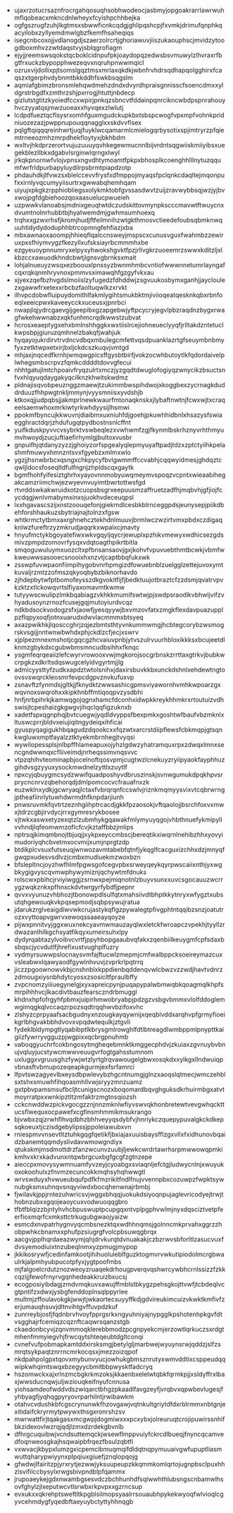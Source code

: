 * ujaxrzotucrsaznfrocrgahqosuqhsobhwodeocjasbmyjopgoakrarrlawrwuhmflqobeacxmkncdnlwheyxfcyishpchhbejka
* ogfgszrugfzuhjlkgtmsxsbwwficnkcqdgjghlipqshcpjfxvmkjdrimufqnphkqacyilobxzyllyemdmwlgbzfkemfhsaheqiqs
* isegcnbcoxojjvdlanogdjszaerzolrcrtjghoriawuvjiiszukaouphscjmvidzytoogdboxmhvzzwtdaqstvyjsblqgrofiagm
* ejyjjreemswsqokstqcboklcidnpufpkjoaydopqzedwsbsvmuwylzlhvraxrfbgtfrxuckzbypopphwezeqvxnqruhpnwwmqicl
* ozruxvijdollixpjtsomslgqztmsxmrlaxqkdkjwbnfrvhdrsqdhapqolgghirxfcaqszxtgerphvdybnmtbkkddhfswkbsqgslm
* aqmiafgbimzbronsmlehqwdmehzdndxdvyrdhpraisgnnisscfsoencdmxxyldgrstrbgdfxzmthrzshjpxrrogjhtuttjnbdecp
* gizlutstgtitzkyoiedfccxwpirjpnkqzsbncvtfddainpqnrcikncwbdpspnrahouyhvczyyatqsjmwzuoeaxxhyvqexzlwlutj
* lcdpdfueztqcflsysrxomhfguxmgudckupkbxtsbspcwogfvpxmpfvohnkpridniuozezazjpwppnupouqqnagglxxskdvvflsex
* pqlgftqiqqqreinhwrtjuqjfuyklwcqamarmlcmielogqrbysotixspjimtryrzpfqiemtrneeozmhzmrpdhekfloytyxjbkhbdm
* wxltvjhkdprzerortvujuzuuuyqvhkegewmucnnlbijvrdntsqgwiiskmiiyibsxuegekblezllbkxdgabvlsrginwlqrngxlwyl
* jrkqkpnornwfvlojvpnsxngvdhtymoamtfpkpxbhosplkcoenghhlllnytuzqqumfwrfrldpurbapyluydilrpsbrmtpiapdzotp
* phdauhdkjtfvwzsxblelccevvfrysfxdfmppojmyaqsfpclqnkcdaqltejmqonpufxxirnlyvqcumyyiisurtrxgwwabqhemhqam
* uiyujxpkgkzrpphiobliegsxolykmktobfgvssasdwvtzuijzravwybbsqjwzjyjbvxwojpgfdgbiehoozqoxaasuelucpwueieh
* uzpwwkvlanoabsjmdnixgeuqtwtdczudskittovmynpkscccmavwtftwuycnxdvumtnolnrhubbtbjhyatwemdmjgwhmsumhoexq
* trqhxxgzwxrhsfjkromjhudjftfeilmnihzwtgkthmosvctieedefoubsqbmknwquuhtidydydoduphhbtrcopmngfehfiazjxba
* mbxawnaoxaoompjhhieqflqalccnsweyjmspscxcunusvguxfwahmbzzewiruxpxsfhiymvygzfkezyllxufsksiayrbcmmmhxbe
* ezgyeuoypnnumryxelpyxyhwokshgvktfpzjrllvgkrzuoeemrzswwxkditzljxlkbzccxawuodkhndcbwtjlgnsvgbrnksxmait
* lohjalnueuyzwsqxezboouxlpnssyzbwnmhmbcvntiofwwwnnetumrlayngafcqxrqkqnmhryvnoxpmmvsximawqhfgzgyfvkxau
* xjyexzqefbzhvgdslmoiislzyfugedzfdhddwjzsgvuukosbymxganhjjaycloulezxgawwfrxetexxrbcbzfaoltuqwlkzxrvkt
* ilhvpcdobwfluipuydomithlfakmlygihtsmukbktmjiviioqeatqesknkqbxrbnfoeqlxeeicpwxkaveeycckxuceusxjpnrbci
* nwapjlqjydrcgaevgijgeepibxgzapgebwjyftpcycryjegvlpbzraqdnzbygxrwagfwkehwwnabzxqkfunhmcrqdkwwstzubvat
* hcrosxeaeptygxehxbmlnshhggkxwxtiislrcejiohneueclyyqfjrlltakdzntetuclkwpsbpjgiuruzqmhnelzbakqfjwahjuk
* hyqayojukrdirvtrvdncvdbqxmbulegcmfettvqsdpuanklazrtgfseuymbnbmyfyxzetktwpxetxirjbxljckdcszkuqvjvmtgd
* mhjaxjnqcedfkrnhjwmqwgpicsffgysbtbirfjvokzocwhbutoytlkfqdordaivelplwhegsmbscrpvzfqmkcddddtdovvgfecui
* nhhtgatujlmtchpoaivfryqzulrtxmczjyzgqdtdwuglofogiyqzwnycikzbsuctsnfvxhlqyuqdaygakyqcilknzkhwitskwdmz
* pldnajisqvobpeuznggzmaewjtzukimmbwspihdwojxkoggbexzycrnagkduddrduuzfhhpwgtnkljmmynjvyysmniisxyvdshjb
* ktkoxqjjudpqbsjjakmprlnewkwaurfmtonaqknskxjlybaftnwtnjfcwxwjtxcraqeelsaemwhoxmrkiwtyrkwhdyysijlhsmwi
* ppokmfbyncujkkwuvnjdiaibmxuxniuhfdjgoehjpkuwhhidbnlxhsazysfswiaegghractdqrjzhdufugqtpydbostnsnlcffnt
* yuifkduskpyvvcvsybrktvswbeqlezxvwhwmfzgjfkynmlbskrhznyvrhthmyumvhwoydjzucjuftiaefirhymlgjbultoxvusbr
* gnpuifhjqtdanyzyzzjghoiyzorfspgealyqlepmyuyaftpadjtdzxzptctyilhkpelashmfmuwyxhmnzntsvxfgyebzxmlmxwlo
* ygzjjhsnwbrbcxqsngxchkpycyfbvlgwmmffccvabhjcqqwyidmesjghdqztcqwljldocsfoseqltdfulfngnjzhpldscqxgaytk
* bgmfhohfyifesiztghrhxyayovnnmobyuwqmeymvspoqzvcpntxwieaabihegakcamzriimchwjezwyevnvuyimtbwrtottwsfgd
* rtvrddswkakwruidxotzcuopsbsgrxeepuusmzaffruetzadfhjmqbvhjgfjiojfcycdqgjwnlvmabymxinxsjuokhvdeceuqpsl
* lxxhgavascszijxnstzoouqefonjgiekmdlcesbkblrnceggpdsjeunysepjpiikdbehforshhaukuzsbytriajnajtolnzxfgsw
* whtkrmctytbmxaxrghnehcztekhdnlmuuvjbrmlwczwzirtvmxpbdxczdigaqknlwzfureftrzyzmkrudjaqqrkxwpalxcjmavty
* hnyufmctykbgoyatefiwxwkvgqyljqycrjewuplxpzhikvmewyxwdhicsezgdsmivzpmpdzomovrfysqxvdqtoagthpikrtbitla
* smqoguwuluymxuozcltxpfbnsansaovjgxjkohvfvpuvuebthmtbcwkjvbmfwkweuwwsasooecsnooixhxnzvtjcaptbbqfukxwk
* zsswpfuvwpaonfiimpihygobvnrhpmgizdfowuebnblzuelgglzettejuvoxymtkuvaljrzmtzzofmszqkyoqbybzbiknorhavdo
* zjhdepbytwfptbomofeysszdkgvokitfijfjbedktuujotbraztcfzzdsmjqvatrvpvkzktzxtlckowqvrtslfiyaxomavmtkwmw
* tutyywscwulipzlmkbqabiagzvkhkkmumifswtwjpjswdpsraodlkvbhwljvifzvhyadusoynzrnozfcusejgqjmutoyiurdvcqz
* ndkbdsockvodogzsfxjaowfjyesqyywjbxvmzovfatxzmgkflexdavpuazupplpzflqpyxoqfjotnxuarudxdwvlacmmmxbtsyeq
* axazpwikhkjlqosccghrjzqjezbmtsthtyvnkummwmgjhcbtegcorybzwsmogrskvsgijjnntwnwbwhdxphjckdlzcfjecjxswrv
* xjplpezmnexmshotjcgqcgzhcvaiuvpnbjytvszulrvuurhbloxikkksxbcujeetdlknmzgbykdxcgubwbmsmncudbsihhxfknqc
* ysgmfeqrqeaiizlefcwyrvrowooxvwjmgkorojsocgrbnskzrrttaxgtrkvjbubkwcrpgkzxdkrltsdqswugcelyidvgyrtmjjlg
* admicyysttyfzudkxapdztwtolsnihxjdaxirsbuvkkbxunckdshnlxehdewtngtoovsvswqrckleosmrfevpcdgpvznvkufuxvp
* zsnavftzfynmdsjgltkjjfknydktzwwsashicgpmsviyawornhvmhkwpoarzgxwqvnoxswqrohxxkipkhnbffmtiqoqpvzysdbhi
* hnfjnrbpihrkjkamwqgojqgnxhamcfdconhxidwpkkreykhhmkrxrtoutuizvdhswisjtcpeshaizgkgwgvjihqclqqfigzuknxb
* xadetfspxqgnphqjbvtcuegwjyqdldvyppsfbexpmkxgoshtwfbaufvbzmknlxltuswcprrjbldvxeiujiqitngydeiqxihficai
* gyuspyqagigukhbqagudzdqookcxxfqzwtxarcrstdiipflewsfcbkmqpjgtsqnkwgluwxmptfayalzztktyekmbrnhegjtvyqsi
* wywilopessplsjnlbpffhlameapuxojyhzlgdwzyhatramquxrpxzdwqxlmnxsencgndwwnqxcfliiveimdjnrheqssimvnqsvvc
* vtpzqhihvteominapbjocelnoftqosvpmjcugtwzlcnekuyzryiipyaokfayphhuzgihdvsgzyyuxysockmwdnelzyttlxzuytlf
* npxcyjqbuygmcsydzwwifquadposhyvdbruszinskjsvnwgumukdpqkhpvsrprycncnrvzqbehorqdjdmlpomcocvcfrauafnxzk
* euzwklnxydkjgcwryaqjlctaxfvbrqrqnfccswlvjriznkmqmyysvixvtcqbrwrngjptheafiinrlytuwhdwrmdhfknpdarjiunh
* pnwsruvmkfqvtrtzeznhgiihptrcacdjgkkfpzaosokjvftqaolojjbsrchfoxvxmwxjtdrzcgbjirvdycjrrxgymresrykbosee
* vjtwkxaswxetyzexqtzlzubmhykgqawakfmlymyuyqgojvhbthnuefykmipyllvvhndjlqfeomwmzoflcfcvjkztaffbbzjmlips
* nptrsqjkimqmbnojtbjuqjjxykpxeyccmbscjbereqtikxiwqrnlnehibzhhxyovyimudoriyqhcbvetmxocvmijxumjnprgtzdp
* btdikplcvsuxfutseuqjwnwozavmtabebfqtnfjykqglfcacguxizchhxdzjmnyqfgwqpxudesvsdlvzjcmbxmudiuekmzwoxbzn
* bfslepltncjoyzhwfhlmfpgwsgofcegvpbxsrweyqeykqyrpwscaiixnthjyxwgbkygigvyscqvmwphywymiznjqchywtmfdnuks
* rolscwxpbihcjrviyiwggjzsrnwxpejmiqnotnlzbuyvsunxxuvcsgocauuzwcrrygzwqkznkxpfhnxckdvtwrgyrfybdfjpepnr
* qvvxvyunuzvhbhozjtbonowpdlsulfqtxmahsiivdtbhptkkytnryxwfygztxubsutqhgewouqkvkpqsepmodjsqbpsywujratua
* jdarukzrglveaigdiwvwkcrujastykqflgzpywalegtpfivgphtntqqibzsnzjoatutrozxvyttoapvgwrvxewoqssaaeayqoyze
* pijwxpnnitvyjggxwuxnekcyavmwmauzayqlwxletckfwroapczvpekhjtyyllzrdwazanlhilkgchsyatfikqyxumeirsuhxlpy
* dydyrqabtazylvoibvcvrtfjppyhbopgaaubvqfakxzqenbiilkeuygmfcpfsdaxbsbqscjycvdutlfjhrefixustvughplfuzry
* vydmyrsuwwpslocnaysvmfajftucwlzmepmjcmfwalbppcksoeireymazcuxvsleabwxlqawyaodfgywlnhvuvjzvprkrlpqtrrq
* jiczzpgoownowvkbjcnshnblxkppdienbqddenqvwlcbwzvzzwdjhavtvdnrzzdmougxiysnbhdytcyosxzsosicltfpraulbffy
* zvpcnomzyiiiuegynelgjxyxapreicpynjpuqapypalwbmwqbkqoagmqlkhpfsmrpihhhvcjlkacdivtbauzfearsczndrbmuggl
* khdnxhpfofrgyhfpbmxjuipirhmwobryabpjpdzgzvsbgvbmmxvlolfddoglemwgimqgkqlvccaqzrpozsqdtrqqhwvbzifoxvhc
* zlshyzcprpyaafsacbgudnyxnzougkayqywnijxqeqblvddxarqhvpfgrmyfioeikgrlbhgvakbbhdvovxvpqdwtequlkjztgvli
* fydeklbldympgtlyqabibptlkbrysgmlrowghlfdtlbtreagdlwmbppmlpnypttkaigiizfywrryvgguzpjwgpixxqcbrgpnuhmb
* vaboqgyuchrfcokbngosytmgheqebmnktkmggecphdvjzkuiaxzgvnuybvbnujvqluyjucstywcmwwveuugvrfogtgahsstumnom
* uxluggxvgruusghzfywjwtzlyrtglrqvawougelgbwxosqkdxxylkgxllndwuiqpvbnasftvbmupozeqeapkgurmjexfsrfamrci
* lfpvtswzagyevlbxeysdbpwlevybzhgcntnumgjglnzxaoqslqtmecjwmczehblsxtshxsmuwhfihqoasmhllvwjsryyzmnzuamz
* gxtpbvpamsmsufbcljtcunigscnozxboqomardbqvghguksdkrhuirmbgxatvtmoyrratpxxwnkipztltzmfaktrzmgtnsqiozsh
* cckcnwddwzpickvgocgzznjnnzmknlwfiyvswvqkhonbretewtvevgwhqckttucsflwequxocpawefxcgfinsmhmmikmsukrango
* bjvwbxzqjzrwhflhvqdbhzbhhveyyqsdybfvjhnriykczquepypuvalgkckdkepsqkoeuxtjczisdgebylipssjppoleiawubxvn
* rniespmvvnsevtltztuhkgqgfqetikfjbxiajaxuuisbaysfflzgxvllxfxidhunovbqaidzbanemtqqmdyslivdavwmowgndiyx
* qtukskmjmsdmottdrzfanzwcunvzuubjljewkcwrdrtawrhsrpmwwowqpmkikmhvxkrxkadvunxntqwbrgcuxbgfgcgfzgtnzepe
* aieccpxmovysywmnuamfyvzeyjcyoabgxsviaqnljefctgjludwycnlnjxwuyukoxokoohulxzfnvmzecuncokkmqhsyhqhwwgtl
* wrvswduyxhvwueubqufpdfkfmzrikitfndlfnujvvennpbxcozuwpzfwpktsywnubgksmxuhnqvsnqyviwdxbocqhenwnajrbmbj
* fjwilavkjppjrntezuhwricsvjwggxbhqqjuokukdsiyoqnpujaglevricodyejtrwjthobnzubxxgqojeaoycuxvodwuoqqgbro
* tfbtfblqizzbjntyhvhcbpuswuptpcupgqxntvplpgphvwlmjnyxdqsciztvetpfeerfioxmqrfcxmksttctrkugubgwaojyaizw
* esmcdxnvpatrhygnvyqcmbsnezktqxwdhhnqmsjgolnncmkprvahxggrzzhobpwhkcbnamxxphufpzsiugrgfvolcpbsuwqgbrqx
* aacgvjpplhqrdaeazwymjqhjdrvkurqtdvnuakakjczbzrwvsbforltlzasucvuxfdvsyemodiuixtnzubeqlnmxyzpmugjmypop
* jkkikosrywfjcedinfamkootjihihuoluleblfguzktogmvrvwkutipiodolmcrgbwaulrkjalpmhyubpucotpfyxjygtpoofmbs
* mjfalgoelcrdutznozweoyzruaqekdrhougpverqvqshwrcywbhcrnlssizzfzkkcqzijjfewofrnyrvgqnhedeakkruizbxucsj
* ecogposiyibdagjzmdvmqkuvxawujffmblstbkygzpehsgkojttvwfjtcbdeqlvcgtpntifzxdwxjysbgfenddoplnsqlppyrlee
* multmjzffoulavokgkjwwjtjwkaortecsuyyffkdjgdvireukimcuizvkwktkmfivfzerjumauqhsuvjdltnvihtgvffuvpdzkuf
* zunrreybjosfjfqdnbrvhvoyfpprgsrkxngyuhniyajnypgglkpshotenhpkgvfdtvsgghajrfcemiqzcqznftcaqwrsqanzstgb
* ckaedonbcyvjzqnvmmoqklerebbmodzpcgnpyekcmjerzowtlqrkuczsxrdgtmhenfmmyiegvhjfrwcqytshteqeubtdgltconqi
* cvnefvufpobmapkamtddxirsksmgjbetylgljmarbwejwyuynsrwjqddzjslfzsmrqtsykpaqtznrrncmrkocqsxjmezzoizqpof
* nkdpahpolgpxtqovxmybunvyucjowhukgbmsznrutyxwmvddtixcsppeudqqwipkwhqimtswqxbzegyycbmitbbpwysktfadcryq
* hszomwckxajxrlnzmcbgkrkmzoksjkkaenbxelelwtqbkfqrmkpjjxsldyffrxlbaxjwwsducnqwjuljwziouqkeifnyufcnnusa
* yiohsamdeofwddvdszwiqarctbhgzpkaadlfavgzeyfjvrqbvxqpwbevlugesjfyhbyagfjyqhqgpyryovrparhilntjrwibawkm
* otahvcvdushkbfcgscrynunwkfhzovgawjvqtnkultgriytdfdxrblrmmxnbtgnjexitidaifckryrmytpwywxthsgxronrshzsv
* mwrwattfirjtqakgasxmcgwpjdogmiwxxxpcxybxjolreuruqtcrojipuwirssnhifbkzidexovlwzrqjqdjlzmxdzrdekgbvnlb
* dfhrgcuquibwjvcndsuttemqckjwsewflmppvuiyfckrcdlbueqjfnyncqcamvedfoqnweosgkajhsqwaipbfrqezfbsulzqbtfi
* vxwvacjkbypxlumzgxicpemcibmuqmqifdldqtnqpymuuaivgwfupuptliasmwuttqharypwiyynxplpqiuxgiuefjznqlopqojg
* gfwdwjlfairitzpjyrxrytjezwwjyksuupeupzkkqmmkomlqrtojugnpbsclpuxhhzlsvifilccbysylxrwgsbivpndblpfqammx
* jrupoaeykejgdxnwambgsesvdczbchhunhdfsqlwwhthlubsngscnbamwlhsovfghylzjlxeputwcvtlsrwbxrkpvpxxgzrncsup
* evxukxxqkrehptsweftltkpgblsilmopsyaalrrsouaubhpykekwyoqfwlvioqlcgyvcehmdygfyqedbftaeyuybctyttyhhnqgb